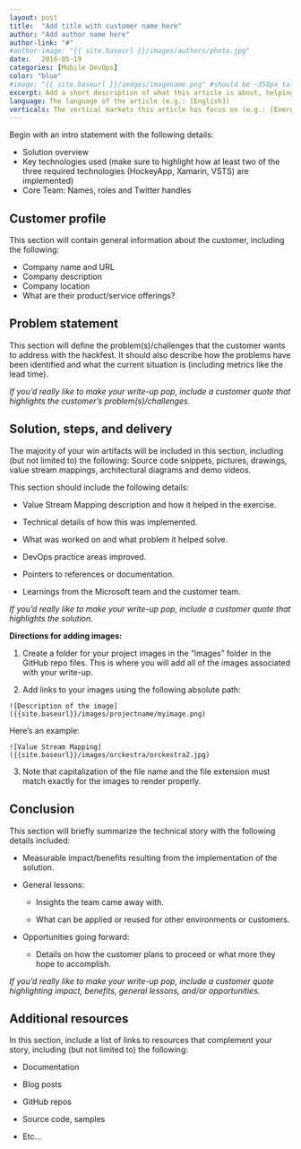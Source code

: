 ```yaml
---
layout: post
title:  "Add title with customer name here"
author: "Add author name here"
author-link: "#"
#author-image: "{{ site.baseurl }}/images/authors/photo.jpg"
date:   2016-05-19
categories: [Mobile DevOps]
color: "blue"
#image: "{{ site.baseurl }}/images/imagename.png" #should be ~350px tall
excerpt: Add a short description of what this article is about, helping a fellow developer understand why they would want to read it. What value will they get out of reading it? Focus on the problem or technologies and let that be the guiding light.
language: The language of the article (e.g.: [English])
verticals: The vertical markets this article has focus on (e.g.: [Energy, Manufacturing & Resources, Financial Services, Public Sector, “Retail, Consumer Products & Services”, Environmental, Communications/Media, Transportation & Logistics, Smart Cities, Agricultural, Environmental, Healthcare, Other])
---
```


Begin with an intro statement with the following details:

- Solution overview
- Key technologies used (make sure to highlight how at least two of the three required technologies (HockeyApp, Xamarin, VSTS) are implemented)
- Core Team: Names, roles and Twitter handles 

 
## Customer profile ##
This section will contain general information about the customer, including the following:

- Company name and URL
- Company description
- Company location
- What are their product/service offerings?
 
## Problem statement ##

This section will define the problem(s)/challenges that the customer wants to address with the hackfest. It should also describe how the problems have been identified and what the current situation is (including metrics like the lead time).
 
*If you’d really like to make your write-up pop, include a customer quote that highlights the customer’s problem(s)/challenges.*
 
## Solution, steps, and delivery ##

The majority of your win artifacts will be included in this section, including (but not limited to) the following: Source code snippets, pictures, drawings, value stream mappings, architectural diagrams and demo videos.

This section should include the following details:

- Value Stream Mapping description and how it helped in the exercise.

- Technical details of how this was implemented.

- What was worked on and what problem it helped solve.

- DevOps practice areas improved.

- Pointers to references or documentation.
 
- Learnings from the Microsoft team and the customer team.


*If you’d really like to make your write-up pop, include a customer quote that highlights the solution.*

**Directions for adding images:**

1. Create a folder for your project images in the “images” folder in the GitHub repo files. This is where you will add all of the images associated with your write-up.
 
2. Add links to your images using the following absolute path:

  `![Description of the image]({{site.baseurl}}/images/projectname/myimage.png)`

  Here’s an example: 

  `![Value Stream Mapping]({{site.baseurl}}/images/orckestra/orckestra2.jpg)`

3. Note that capitalization of the file name and the file extension must match exactly for the images to render properly.

 
## Conclusion ##

This section will briefly summarize the technical story with the following details included:

- Measurable impact/benefits resulting from the implementation of the solution.

- General lessons:

  - Insights the team came away with.

  - What can be applied or reused for other environments or customers.

- Opportunities going forward:

  - Details on how the customer plans to proceed or what more they hope to accomplish.

*If you’d really like to make your write-up pop, include a customer quote highlighting impact, benefits, general lessons, and/or opportunities.*



## Additional resources ##
In this section, include a list of links to resources that complement your story, including (but not limited to) the following:

- Documentation

- Blog posts

- GitHub repos

- Source code, samples

- Etc…
